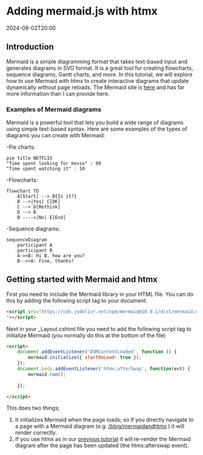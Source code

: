 ﻿# Adding mermaid.js with htmx

<!--category-- HTMX, Markdown -->

<datetime class="hidden">2024-08-02T20:00</datetime>


## Introduction
Mermaid is a simple diagramming format that takes text-based input and generates diagrams in SVG format. It is a great tool for creating flowcharts, sequence diagrams, Gantt charts, and more. In this tutorial, we will explore how to use Mermaid with htmx to create interactive diagrams that update dynamically without page reloads.
The Mermaid site is [here](https://mermaid.js.org/) and has far more information than I can provide here.



### Examples of Mermaid diagrams
Mermaid is a powerful tool that lets you build a wide range of diagrams using simple text-based syntax.
Here are some examples of the types of diagrams you can create with Mermaid:

-Pie charts:
```mermaid
pie title NETFLIX
"Time spent looking for movie" : 90
"Time spent watching it" : 10
```

-Flowcharts:
```mermaid
flowchart TD
    A[Start] --> B{Is it?}
    B -->|Yes| C[OK]
    C --> D[Rethink]
    D --> B
    B ---->|No| E[End]
```

-Sequence diagrams:
```mermaid
sequenceDiagram
    participant A
    participant B
    A->>B: Hi B, how are you?
    B-->>A: Fine, thanks!
```

## Getting started with Mermaid and htmx
First you need to include the Mermaid library in your HTML file. You can do this by adding the following script tag to your document:

```html
<script src="https://cdn.jsdelivr.net/npm/mermaid@10.9.1/dist/mermaid.min.js
"></script>
```

Next in your _Layout.cshtml file you need to add the following script tag to initialize Mermaid (you normally do this at the bottom of the file)

```html
<script>
    document.addEventListener('DOMContentLoaded', function () {
        mermaid.initialize({ startOnLoad: true });
    });
    document.body.addEventListener('htmx:afterSwap', function(evt) {
        mermaid.run();
        
    });

</script>
```

This does two things; 
1. It initializes Mermaid when the page loads; so if you directly navigate to a page with a Mermaid diagram (e.g. [/blog/mermaidandhtmx](/blog/mermaidandhtmx) ) it will render correctly.
2. If you use htmx as in our [previous tutorial](/blog/htmxwithaspnetcore) it will re-render the Mermaid diagram after the page has been updated (the htmx:afterswap event).